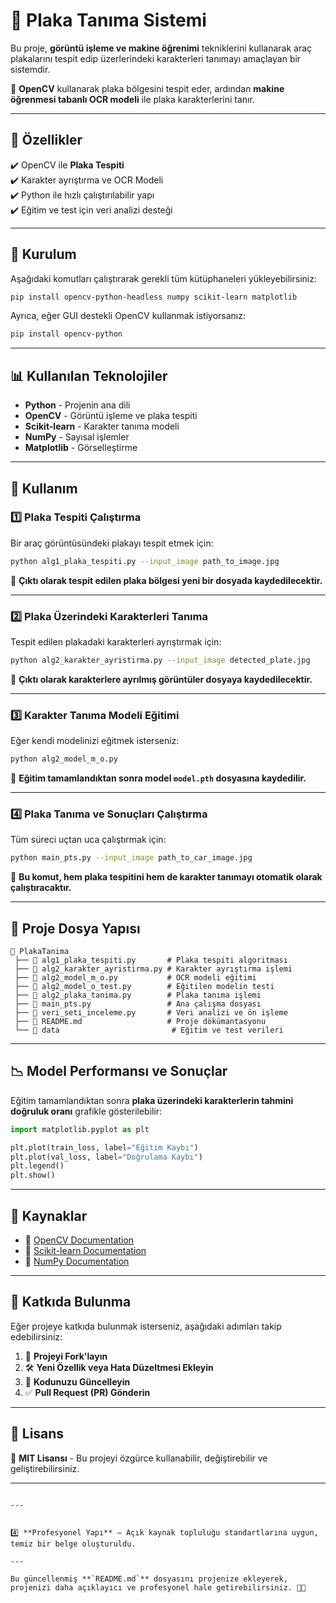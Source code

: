 
# 🚗 Plaka Tanıma Sistemi

Bu proje, **görüntü işleme ve makine öğrenimi** tekniklerini kullanarak araç plakalarını tespit edip üzerlerindeki karakterleri tanımayı amaçlayan bir sistemdir. 

📸 **OpenCV** kullanarak plaka bölgesini tespit eder, ardından **makine öğrenmesi tabanlı OCR modeli** ile plaka karakterlerini tanır.

---

## 📌 Özellikler

✔️ OpenCV ile **Plaka Tespiti**  
✔️ Karakter ayrıştırma ve OCR Modeli  
✔️ Python ile hızlı çalıştırılabilir yapı  
✔️ Eğitim ve test için veri analizi desteği  

---

## 🚀 Kurulum

Aşağıdaki komutları çalıştırarak gerekli tüm kütüphaneleri yükleyebilirsiniz:

```bash
pip install opencv-python-headless numpy scikit-learn matplotlib
```

Ayrıca, eğer GUI destekli OpenCV kullanmak istiyorsanız:

```bash
pip install opencv-python
```

---

## 📊 Kullanılan Teknolojiler

- **Python** - Projenin ana dili  
- **OpenCV** - Görüntü işleme ve plaka tespiti  
- **Scikit-learn** - Karakter tanıma modeli  
- **NumPy** - Sayısal işlemler  
- **Matplotlib** - Görselleştirme  

---

## 🔧 Kullanım

### 1️⃣ **Plaka Tespiti Çalıştırma**
Bir araç görüntüsündeki plakayı tespit etmek için:

```bash
python alg1_plaka_tespiti.py --input_image path_to_image.jpg
```

📌 **Çıktı olarak tespit edilen plaka bölgesi yeni bir dosyada kaydedilecektir.**

---

### 2️⃣ **Plaka Üzerindeki Karakterleri Tanıma**
Tespit edilen plakadaki karakterleri ayrıştırmak için:

```bash
python alg2_karakter_ayristirma.py --input_image detected_plate.jpg
```

📌 **Çıktı olarak karakterlere ayrılmış görüntüler dosyaya kaydedilecektir.**

---

### 3️⃣ **Karakter Tanıma Modeli Eğitimi**
Eğer kendi modelinizi eğitmek isterseniz:

```bash
python alg2_model_m_o.py
```

📌 **Eğitim tamamlandıktan sonra model `model.pth` dosyasına kaydedilir.**

---

### 4️⃣ **Plaka Tanıma ve Sonuçları Çalıştırma**
Tüm süreci uçtan uca çalıştırmak için:

```bash
python main_pts.py --input_image path_to_car_image.jpg
```

📌 **Bu komut, hem plaka tespitini hem de karakter tanımayı otomatik olarak çalıştıracaktır.**

---

## 📂 Proje Dosya Yapısı

```
📂 PlakaTanima
 ├── 📜 alg1_plaka_tespiti.py       # Plaka tespiti algoritması
 ├── 📜 alg2_karakter_ayristirma.py # Karakter ayrıştırma işlemi
 ├── 📜 alg2_model_m_o.py           # OCR modeli eğitimi
 ├── 📜 alg2_model_o_test.py        # Eğitilen modelin testi
 ├── 📜 alg2_plaka_tanima.py        # Plaka tanıma işlemi
 ├── 📜 main_pts.py                 # Ana çalışma dosyası
 ├── 📜 veri_seti_inceleme.py       # Veri analizi ve ön işleme
 ├── 📜 README.md                   # Proje dökümantasyonu
 └── 📂 data                         # Eğitim ve test verileri
```

---

## 📉 Model Performansı ve Sonuçlar

Eğitim tamamlandıktan sonra **plaka üzerindeki karakterlerin tahmini doğruluk oranı** grafikle gösterilebilir:

```python
import matplotlib.pyplot as plt

plt.plot(train_loss, label="Eğitim Kaybı")
plt.plot(val_loss, label="Doğrulama Kaybı")
plt.legend()
plt.show()
```

---

## 🔗 Kaynaklar
- 📌 [OpenCV Documentation](https://opencv.org/)
- 📌 [Scikit-learn Documentation](https://scikit-learn.org/stable/)
- 📌 [NumPy Documentation](https://numpy.org/)

---

## 🤝 Katkıda Bulunma
Eğer projeye katkıda bulunmak isterseniz, aşağıdaki adımları takip edebilirsiniz:

1. 🍴 **Projeyi Fork'layın**
2. 🛠️ **Yeni Özellik veya Hata Düzeltmesi Ekleyin**
3. 🔄 **Kodunuzu Güncelleyin**
4. ✅ **Pull Request (PR) Gönderin**

---

## 📝 Lisans
📌 **MIT Lisansı** - Bu projeyi özgürce kullanabilir, değiştirebilir ve geliştirebilirsiniz.

---
```

---


4️⃣ **Profesyonel Yapı** – Açık kaynak topluluğu standartlarına uygun, temiz bir belge oluşturuldu.  

---

Bu güncellenmiş **`README.md`** dosyasını projenize ekleyerek, projenizi daha açıklayıcı ve profesyonel hale getirebilirsiniz. 🚀📸
